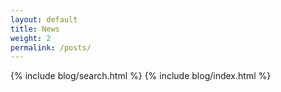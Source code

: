 ```yaml
---
layout: default
title: News
weight: 2
permalink: /posts/
---
```


{% include blog/search.html %}
{% include blog/index.html %}
